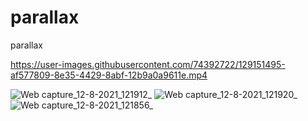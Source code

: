 # parallax
parallax



https://user-images.githubusercontent.com/74392722/129151495-af577809-8e35-4429-8abf-12b9a0a9611e.mp4


![Web capture_12-8-2021_121912_](https://user-images.githubusercontent.com/74392722/129151045-988d4458-7c3c-4082-bef3-3f0f02b39408.jpeg)
![Web capture_12-8-2021_121920_](https://user-images.githubusercontent.com/74392722/129151051-f5a45854-2ff8-44bc-9bb9-76b7312525c2.jpeg)
![Web capture_12-8-2021_121856_](https://user-images.githubusercontent.com/74392722/129151054-0a64ff7f-24b6-47e3-8495-d32433e88aee.jpeg)
